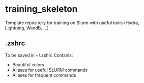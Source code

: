 # training_skeleton
Template repository for training on Slurm with useful tools (Hydra, Lightning, WandB, ...)


## .zshrc  
To be saved in ~/.zshrc
Contains:
- Beautiful colors
- Aliases for useful SLURM commands
- Aliases for frequent commands